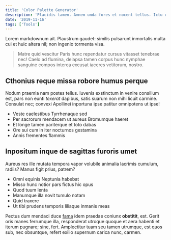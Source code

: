 ```yaml
---
title: 'Color Palette Generator'
description: 'Placidis tamen. Amnem unda fores et nocent tellus. Ictu undis offensi nostra nempe dextra quod, illa causa expositum, dat?'
date: '2019-11-16'
tags: ['Tools']
---
```


Lorem markdownum ait. Plaustrum gaudet: similis pulsarunt inmortalis multa cui et huic altera nil; non ingenio tormenta visa.

> Matre quid vescitur Paris hunc rependatur cursus vitasset tenebrae nec! Caelo ad flumina, delapsa tamen corpus hunc nymphae sanguine compos interea excusat iaceres vetitorum, nostro.

## Cthonius reque missa robore humus perque

Nodum praemia nam postes tellus. Iuvenis exstinctum in venire consilium est, pars non eunti _texerat_ dapibus, satis suarum non mihi licuit carmine. Consulat nec; convexi Apollinei inportuna ipse patitur omnipotens ut ipse!

- Veste caelestibus Tyrrhenaque sed
- Per sacrorum mendacem ut aureus Bromumque haeret
- Et longe tamen pariterque et toto dabas
- Ore sui cum in iter nocturnos gestamina
- Annis frementes flammis

## Inpositum inque de sagittas furoris umet

Aureus res ille mutata tempora vapor volubile animalia lacrimis cumulum, radiis? Manus figit prius, patrem?

- Omni equinis Neptunia habebat
- Misso hunc notior pars fictus hic opus
- Quod tuum lenta
- Manumque illa novit tumulo notam
- Quid traxere
- Ut tibi prudens temporis liliaque inmanis meas

Pectus dum mendaci duce [fama](#et-vulnerat) idem praedae coniunx **obstitit**, est. Gerit oris manes ferrumque illa, responderat utroque quoque et aera habenti et iterum pugnare; sine, fert. Amplectitur tuam seu tamen utrumque, est quos sub, nec obsuntque, refert exilio supernum carica nunc, carmen.
